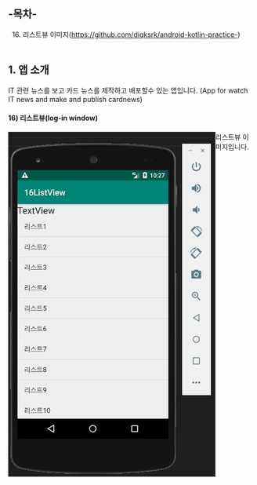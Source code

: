 ## -목차-
&nbsp;&nbsp;16.  리스트뷰 이미지(https://github.com/diqksrk/android-kotlin-practice-)<br>
<br>
## 1. 앱 소개
IT 관련 뉴스를 보고 카드 뉴스를 제작하고 배포할수 있는 앱입니다.  (App for watch IT news and make and publish cardnews)

#### 16) 리스트뷰(log-in window)
<p align="center">
<img src="img/img_16listView.JPG" style="float:left;" alt="img1">
<p/>
리스트뷰 이미지입니다.
